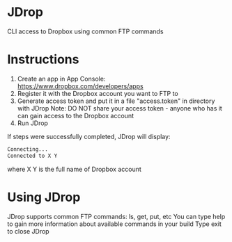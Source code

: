 # JDrop
CLI access to Dropbox using common FTP commands

# Instructions
1. Create an app in App Console: https://www.dropbox.com/developers/apps
2. Register it with the Dropbox account you want to FTP to
3. Generate access token and put it in a file "access.token" in directory with JDrop
Note: DO NOT share your access token - anyone who has it can gain access to the Dropbox account
4. Run JDrop

If steps were successfully completed, JDrop will display:
```bash
Connecting...
Connected to X Y
```
where X Y is the full name of Dropbox account

# Using JDrop
JDrop supports common FTP commands: ls, get, put, etc
You can type help to gain more information about available commands in your build
Type exit to close JDrop


